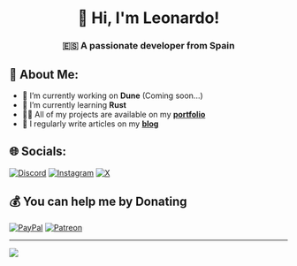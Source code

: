 <h1 align="center">👋 Hi, I'm Leonardo!</h1>
<h3 align="center">🇪🇸 A passionate developer from Spain</h3>

## 💫 About Me:
- 🔭 I’m currently working on **Dune** (Coming soon...)
- 🌱 I’m currently learning **Rust**
- 👨‍💻 All of my projects are available on my [**portfolio**](https://leonardoizzo.online)
- 📝 I regularly write articles on my [**blog**](https://leonardoizzo.online/blog)


## 🌐 Socials:
[![Discord](https://img.shields.io/badge/Discord-%235865F2.svg?style=for-the-badge&logo=discord&logoColor=white)](https://discord.gg/https://discordapp.com/users/711515258732150795) [![Instagram](https://img.shields.io/badge/Instagram-E4405F?style=for-the-badge&logo=instagram&logoColor=white)](https://instagram.com/leonardoiz_) [![X](https://img.shields.io/badge/X-%23000000.svg?style=for-the-badge&logo=X&logoColor=white)](https://x.com/leonardoizzo_) 


<!--
## 📊 GitHub Stats:
<div align="center">
    <img src="https://github-readme-stats.vercel.app/api?username=LeonardoIz&theme=dark&hide_border=false&include_all_commits=true&count_private=true" alt="GitHub Stats">
    <img src="https://github-readme-streak-stats.herokuapp.com/?user=LeonardoIz&theme=dark&hide_border=false" alt="GitHub Streak Stats">
    <img src="https://github-readme-stats.vercel.app/api/top-langs/?username=LeonardoIz&theme=dark&hide_border=false&include_all_commits=true&count_private=true&layout=compact" alt="Top Languages">
</div>
-->
## 💰 You can help me by Donating
[![PayPal](https://img.shields.io/badge/PayPal-00457C?style=for-the-badge&logo=paypal&logoColor=white)](https://paypal.me/leonardoiz) 
[![Patreon](https://img.shields.io/badge/Patreon-F96854?style=for-the-badge&logo=patreon&logoColor=white)](https://patreon.com/leonardoiz) 


---

[![](https://visitcount.itsvg.in/api?id=LeonardoIz&icon=10&color=12)](https://visitcount.itsvg.in)
